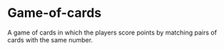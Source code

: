 # Game-of-cards
A game of cards in which the players score points by matching pairs of cards with the same number.
